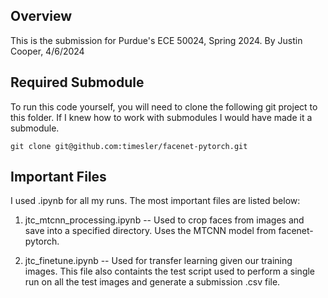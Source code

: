 ## Overview

This is the submission for Purdue's ECE 50024, Spring 2024.
By Justin Cooper, 4/6/2024

## Required Submodule

To run this code yourself, you will need to clone the following git project to this folder. If I knew how to work with submodules I would have made it a submodule.

```git clone git@github.com:timesler/facenet-pytorch.git```

## Important Files

I used .ipynb for all my runs. The most important files are listed below:

1. jtc_mtcnn_processing.ipynb -- Used to crop faces from images and save into a specified directory. Uses the MTCNN model from facenet-pytorch.

2. jtc_finetune.ipynb -- Used for transfer learning given our training images. This file also containts the test script used to perform a single run on all the test images and generate a submission .csv file.

